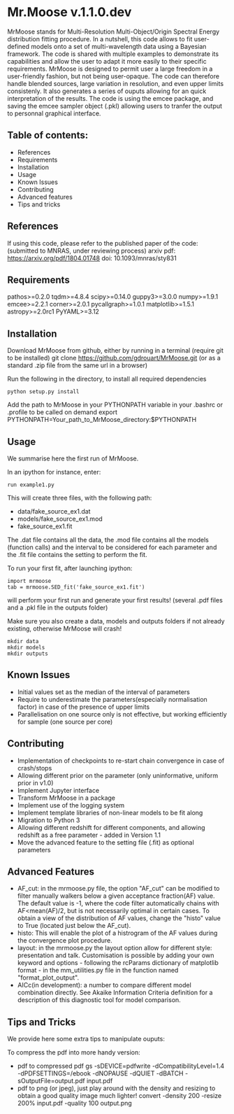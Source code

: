 # Mr.Moose v.1.1.0.dev
MrMoose stands for Multi-Resolution Multi-Object/Origin Spectral Energy distribution fitting procedure. In a nutshell, this code allows to fit user-defined models onto a set of multi-wavelength data using a Bayesian framework. The code is shared with multiple examples to demonstrate its capabilities and allow the user to adapt it more easily to their specific requirements. MrMoose is designed to permit user a large freedom in a user-friendly fashion, but not being user-opaque. The code can therefore handle blended sources, large variation in resolution, and even upper limits consistenly. It also generates a series of ouputs allowing for an quick interpretation of the results. The code is using the emcee package, and saving the emcee sampler object (.pkl) allowing users to tranfer the output to personnal graphical interface. 


## Table of contents:
* References
* Requirements 
* Installation
* Usage
* Known Issues
* Contributing
* Advanced features
* Tips and tricks


## References
If using this code, please refer to the published paper of the code:
(submitted to MNRAS, under reviewing process)
arxiv pdf: https://arxiv.org/pdf/1804.01748
doi: 10.1093/mnras/sty831

## Requirements
pathos>=0.2.0
tqdm>=4.8.4
scipy>=0.14.0
guppy3>=3.0.0
numpy>=1.9.1
emcee>=2.2.1
corner>=2.0.1
pycallgraph>=1.0.1
matplotlib>=1.5.1
astropy>=2.0rc1
PyYAML>=3.12

## Installation
Download MrMoose from github, either by running in a terminal (require git to be installed)
git clone https://github.com/gdrouart/MrMoose.git
(or as a standard .zip file from the same url in a browser)

Run the following in the directory, to install all required dependencies
```
python setup.py install
````

Add the path to MrMoose in your PYTHONPATH variable in your .bashrc or .profile to be called on demand
export PYTHONPATH=Your_path_to_MrMoose_directory:$PYTHONPATH

## Usage
We summarise here the first run of MrMoose. 

In an ipython for instance, enter:
```
run example1.py
```

This will create three files, with the following path:
 - data/fake_source_ex1.dat
 - models/fake_source_ex1.mod
 - fake_source_ex1.fit

The .dat file contains all the data, the .mod file contains all the models (function calls) and
the interval to be considered for each parameter and the .fit file contains the setting to
perform the fit. 

To run your first fit, after launching ipython:
```
import mrmoose
tab = mrmoose.SED_fit('fake_source_ex1.fit')
```
will perform your first run and generate your first results! (several .pdf files and a .pkl file
in the outputs folder)

Make sure you also create a data, models and outputs folders if not already existing, otherwise MrMoose will crash!
```
mkdir data
mkdir models
mkdir outputs
```

## Known Issues
- Initial values set as the median of the interval of parameters
- Require to underestimate the parameters(especially normalisation factor) in case of the presence of upper limits
- Parallelisation on one source only is not effective, but working efficiently for sample (one source per core)

## Contributing
- Implementation of checkpoints to re-start chain convergence in case of crash/stops
- Allowing different prior on the parameter (only uninformative, uniform prior in v1.0)
- Implement Jupyter interface
- Transform MrMoose in a package
- Implement use of the logging system
- Implement template libraries of non-linear models to be fit along
- Migration to Python 3
- Allowing different redshift for different components, and allowing redshift as a free parameter - added in Version 1.1
- Move the advanced feature to the setting file (.fit) as optional parameters

## Advanced Features
- AF_cut: in the mrmoose.py file, the option "AF_cut" can be modified to filter manually walkers below a
given acceptance fraction(AF) value. The default value is -1, where the code filter automatically chains
with AF<mean(AF)/2, but is not necessarily optimal in certain cases. To obtain a view of the distribution
of AF values, change the "histo" value to True (located just below the AF_cut). 
- histo: This will enable the plot of a histrogram of the AF values during the convergence plot procedure. 
- layout: in the mrmoose.py the layout option allow for different style: presentation and talk. Customisation
is possible by adding your own keyword and options - following the rcParams dictionary of matplotlib format -
in the mm_utilities.py file in the function named "format_plot_output".
- AICc(in development): a number to compare different model combination directly. See Akaike Information Criteria
definition for a description of this diagnostic tool for model comparison. 

## Tips and Tricks
We provide here some extra tips to manipulate ouputs:

To compress the pdf into more handy version:
 - pdf to compressed pdf
gs -sDEVICE=pdfwrite -dCompatibilityLevel=1.4 -dPDFSETTINGS=/ebook -dNOPAUSE -dQUIET -dBATCH -sOutputFile=output.pdf input.pdf
 - pdf to png (or jpeg), just play around with the density and resizing to obtain a good quality image much lighter! 
convert -density 200 -resize 200% input.pdf -quality 100 output.png
